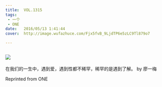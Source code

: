 ```yaml
---
title:	VOL.1315
tags:
 - 一个
 - ONE
date:	2016/05/13 1:41:44
cover:	http://image.wufazhuce.com/Fjx5fvB_9LjdTP6e5zLC9Tl879o7

---
```

![](http://image.wufazhuce.com/Fjx5fvB_9LjdTP6e5zLC9Tl879o7)
---

在我们的一生中，遇到爱，遇到性都不稀罕，稀罕的是遇到了解。 by 廖一梅
 
Reprinted from ONE
